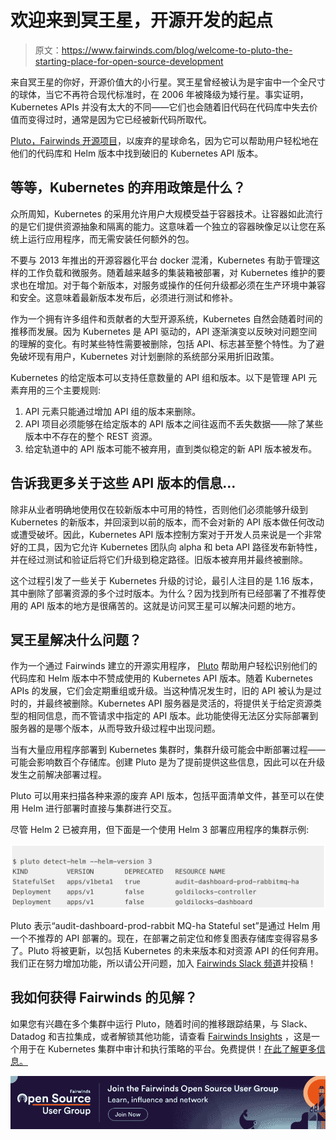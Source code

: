 # 欢迎来到冥王星，开源开发的起点

> 原文：<https://www.fairwinds.com/blog/welcome-to-pluto-the-starting-place-for-open-source-development>

 来自冥王星的你好，开源价值大的小行星。冥王星曾经被认为是宇宙中一个全尺寸的球体，当它不再符合现代标准时，在 2006 年被降级为矮行星。事实证明，Kubernetes APIs 并没有太大的不同——它们也会随着旧代码在代码库中失去价值而变得过时，通常是因为它已经被新代码所取代。

[Pluto，Fairwinds 开源项目](/open-source-software)，以废弃的星球命名，因为它可以帮助用户轻松地在他们的代码库和 Helm 版本中找到破旧的 Kubernetes API 版本。

## 等等，Kubernetes 的弃用政策是什么？

众所周知，Kubernetes 的采用允许用户大规模受益于容器技术。让容器如此流行的是它们提供资源抽象和隔离的能力。这意味着一个独立的容器映像足以让您在系统上运行应用程序，而无需安装任何额外的包。

不要与 2013 年推出的开源容器化平台 docker 混淆，Kubernetes 有助于管理这样的工作负载和微服务。随着越来越多的集装箱被部署，对 Kubernetes 维护的要求也在增加。对于每个新版本，对服务或操作的任何升级都必须在生产环境中兼容和安全。这意味着最新版本发布后，必须进行测试和修补。

作为一个拥有许多组件和贡献者的大型开源系统，Kubernetes 自然会随着时间的推移而发展。因为 Kubernetes 是 API 驱动的，API 逐渐演变以反映对问题空间的理解的变化。有时某些特性需要被删除，包括 API、标志甚至整个特性。为了避免破坏现有用户，Kubernetes 对计划删除的系统部分采用折旧政策。

Kubernetes 的给定版本可以支持任意数量的 API 组和版本。以下是管理 API 元素弃用的三个主要规则:

1.  API 元素只能通过增加 API 组的版本来删除。
2.  API 项目必须能够在给定版本的 API 版本之间往返而不丢失数据——除了某些版本中不存在的整个 REST 资源。
3.  给定轨道中的 API 版本可能不被弃用，直到类似稳定的新 API 版本被发布。

## 告诉我更多关于这些 API 版本的信息...

除非从业者明确地使用仅在较新版本中可用的特性，否则他们必须能够升级到 Kubernetes 的新版本，并回滚到以前的版本，而不会对新的 API 版本做任何改动或遭受破坏。因此，Kubernetes API 版本控制方案对于开发人员来说是一个非常好的工具，因为它允许 Kubernetes 团队向 alpha 和 beta API 路径发布新特性，并在经过测试和验证后将它们升级到稳定路径。旧版本被弃用并最终被删除。

这个过程引发了一些关于 Kubernetes 升级的讨论，最引人注目的是 1.16 版本，其中删除了部署资源的多个过时版本。为什么？因为找到所有已经部署了不推荐使用的 API 版本的地方是很痛苦的。这就是访问冥王星可以解决问题的地方。

## 冥王星解决什么问题？

作为一个通过 Fairwinds 建立的开源实用程序， [Pluto](https://github.com/FairwindsOps/Pluto) 帮助用户轻松识别他们的代码库和 Helm 版本中不赞成使用的 Kubernetes API 版本。随着 Kubernetes APIs 的发展，它们会定期重组或升级。当这种情况发生时，旧的 API 被认为是过时的，并最终被删除。Kubernetes API 服务器是灵活的，将提供关于给定资源类型的相同信息，而不管请求中指定的 API 版本。此功能使得无法区分实际部署到服务器的是哪个版本，从而导致升级过程中出现问题。

当有大量应用程序部署到 Kubernetes 集群时，集群升级可能会中断部署过程——可能会影响数百个存储库。创建 Pluto 是为了提前提供这些信息，因此可以在升级发生之前解决部署过程。

Pluto 可以用来扫描各种来源的废弃 API 版本，包括平面清单文件，甚至可以在使用 Helm 进行部署时直接与集群进行交互。

尽管 Helm 2 已被弃用，但下面是一个使用 Helm 3 部署应用程序的集群示例:

![image of a cluster using Helm 3](img/32ca08bc160a9ed37d2a5d9b8b648a23.png)

Pluto 表示“audit-dashboard-prod-rabbit MQ-ha Stateful set”是通过 Helm 用一个不推荐的 API 部署的。现在，在部署之前定位和修复图表存储库变得容易多了。Pluto 将被更新，以包括 Kubernetes 的未来版本和对资源 API 的任何弃用。我们正在努力增加功能，所以请公开问题，加入 [Fairwinds Slack 频道](https://fairwindscommunity.slack.com/?redir=%2Fmessages%2Fpluto)并投稿！

## 我如何获得 Fairwinds 的见解？

如果您有兴趣在多个集群中运行 Pluto，随着时间的推移跟踪结果，与 Slack、Datadog 和吉拉集成，或者解锁其他功能，请查看 [Fairwinds Insights](https://www.fairwinds.com/insights) ，这是一个用于在 Kubernetes 集群中审计和执行策略的平台。免费提供！[在此了解更多信息。](/coming-soon)

[![Join the Fairwinds Open Source User Group today](img/8ab607311768483f3bb5136a75381d4b.png)](https://cta-redirect.hubspot.com/cta/redirect/2184645/b163554e-b5ef-4f40-a053-03afe6ecbee6)